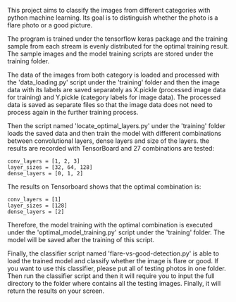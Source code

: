 This project aims to classify the images from different categories with python machine learning. Its goal is to distinguish whether the photo is a flare photo or a good picture.

The program is trained under the tensorflow keras package and the training sample from each stream is evenly distributed for the optimal training result. The sample images and the model training scripts are stored under the training folder.

The data of the images from both category is loaded and processed with the 'data_loading.py' script under the 'training' folder and then the image data with its labels are saved separately as X.pickle (processed image data for training) and Y.pickle (category labels for image data). The processed data is saved as separate files so that the image data does not need to process again in the further training process.

Then the script named 'locate_optimal_layers.py' under the 'training' folder loads the saved data and then train the model with different combinations between convolutional layers, dense layers and size of the layers. the results are recorded with TensorBoard and 27 combinations are tested:

    conv_layers = [1, 2, 3]
    layer_sizes = [32, 64, 128]
    dense_layers = [0, 1, 2]    
    
The results on Tensorboard shows that the optimal combination is:

    conv_layers = [1]
    layer_sizes = [128]
    dense_layers = [2]

Therefore, the model training with the optimal combination is executed under the 'optimal_model_training.py' script under the 'training' folder. The model will be saved after the training of this script.

Finally, the classifier script named 'flare-vs-good-detection.py' is able to load the trained model and classify whether the image is flare or good. If you want to use this classifier, please put all of testing photos in one folder. Then run the classifier script and then it will require you to input the full directory to the folder where contains all the testing images. Finally, it will return the results on your screen.
